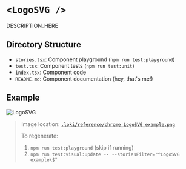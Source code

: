 # `<LogoSVG />`

DESCRIPTION_HERE

## Directory Structure

- `stories.tsx`: Component playground (`npm run test:playground`)
- `test.tsx`: Component tests (`npm run test:unit`)
- `index.tsx`: Component code
- `README.md`: Component documentation (hey, that's me!)

## Example

![LogoSVG](../../../.loki/reference/chrome_LogoSVG_example.png)

> Image location: [`.loki/reference/chrome_LogoSVG_example.png`](../../../.loki/reference/chrome_LogoSVG_example.png)
> 
> To regenerate: 
> 1. `npm run test:playground` (skip if running)
> 1. `npm run test:visual:update -- --storiesFilter="^LogoSVG example\$"`